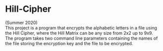 # Hill-Cipher
(Summer 2020)<br>This project is a program that encrypts the alphabetic letters in a file using the Hill Cipher, where the Hill Matrix can be any size from 2x2 up to 9x9. The program takes two command line parameters containing the names of the file storing the encryption key and the file to be encrypted.
